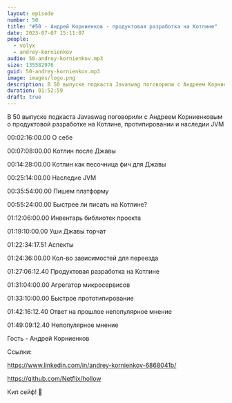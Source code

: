 ```yaml
---
layout: episode
number: 50
title: "#50 - Андрей Корниенков - продуктовая разработка на Котлине"
date: 2023-07-07 15:11:07
people:
  - volyx
  - andrey-kornienkov
audio: 50-andrey-kornienkov.mp3
size: 135582976 
guid: 50-andrey-kornienkov.mp3
image: images/logo.png
description: В 50 выпуске подкаста Javaswag поговорили с Андреем Корниенковым о продуктовой разработке на Котлине, протипировании и наследии JVM"
duration: 01:52:59
draft: true
---
```


В 50 выпуске подкаста Javaswag поговорили с Андреем Корниенковым о продуктовой разработке на Котлине, протипировании и наследии JVM

00:02:16:00.00  О себе

00:07:08:00.00  Котлин после Джавы

00:14:28:00.00  Котлин как песочница фич для Джавы

00:25:14:00.00  Наследие JVM

00:35:54:00.00  Пишем платформу

00:55:24:00.00  Быстрее ли писать на Котлине?

01:12:06:00.00  Инвентарь библиотек проекта

01:19:10:00.00  Уши Джавы торчат

01:22:34:17.51  Аспекты

01:24:36:00.00  Кол-во зависимостей для переезда

01:27:06:12.40  Продуктовая разработка на Котлине

01:31:04:00.00  Агрегатор микросервисов

01:33:10:00.00  Быстрое прототипирование

01:42:16:12.40  Ответ на прошлое непопулярное мнение

01:49:09:12.40  Непопулярное мнение

Гость - Андрей Корниенков

Ссылки:

https://www.linkedin.com/in/andrey-kornienkov-6868041b/

https://github.com/Netflix/hollow

Кип сейф! 🖖





